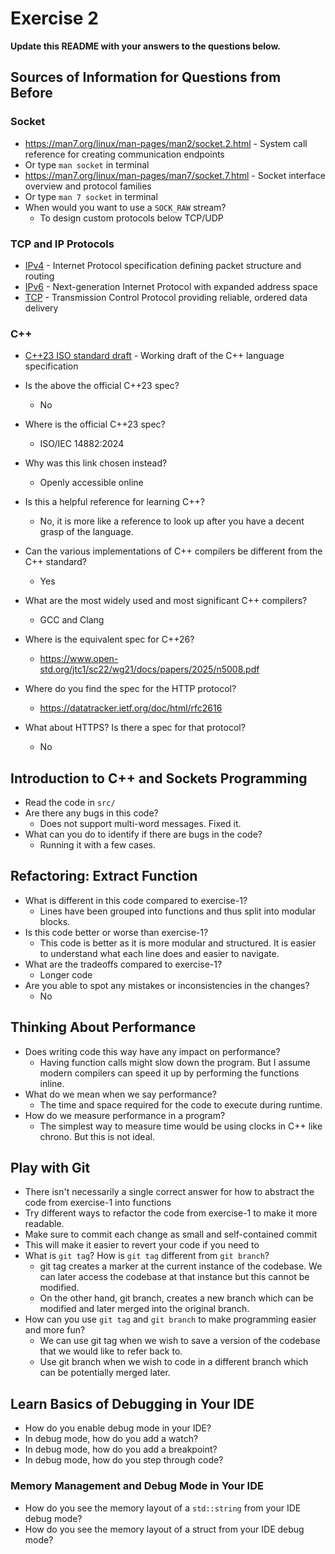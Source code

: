 # Exercise 2

**Update this README with your answers to the questions below.**

## Sources of Information for Questions from Before

### Socket 
- https://man7.org/linux/man-pages/man2/socket.2.html - System call reference
  for creating communication endpoints
- Or type `man socket` in terminal
- https://man7.org/linux/man-pages/man7/socket.7.html - Socket interface 
  overview and protocol families
- Or type `man 7 socket` in terminal
- When would you want to use a `SOCK_RAW` stream?
  * To design custom protocols below TCP/UDP 

### TCP and IP Protocols
- [IPv4](https://www.rfc-editor.org/info/rfc791) - Internet Protocol 
  specification defining packet structure and routing
- [IPv6](https://www.rfc-editor.org/info/rfc8200) - Next-generation Internet 
  Protocol with expanded address space
- [TCP](https://datatracker.ietf.org/doc/html/rfc9293) - Transmission Control 
  Protocol providing reliable, ordered data delivery
    
### C++
- [C++23 ISO standard draft](https://www.open-std.org/jtc1/sc22/wg21/docs/papers/2023/n4950.pdf) - 
  Working draft of the C++ language specification
- Is the above the official C++23 spec? 
  * No
- Where is the official C++23 spec?
  * ISO/IEC 14882:2024
- Why was this link chosen instead?
  * Openly accessible online
- Is this a helpful reference for learning C++?
  * No, it is more like a reference to look up after you have a decent grasp of the language.
- Can the various implementations of C++ compilers be different from the
  C++ standard?
  * Yes
- What are the most widely used and most significant C++ compilers?
  * GCC and Clang
- Where is the equivalent spec for C++26?
  * https://www.open-std.org/jtc1/sc22/wg21/docs/papers/2025/n5008.pdf

- Where do you find the spec for the HTTP protocol?
  * https://datatracker.ietf.org/doc/html/rfc2616
- What about HTTPS? Is there a spec for that protocol?
  * No

## Introduction to C++ and Sockets Programming

- Read the code in `src/`
- Are there any bugs in this code? 
  * Does not support multi-word messages. Fixed it.
- What can you do to identify if there are bugs in the code?
  * Running it with a few cases.

## Refactoring: Extract Function

- What is different in this code compared to exercise-1?
  * Lines have been grouped into functions and thus split into modular blocks.
- Is this code better or worse than exercise-1?
  * This code is better as it is more modular and structured. It is easier to understand what each line does and easier to navigate.
- What are the tradeoffs compared to exercise-1?
  * Longer code
- Are you able to spot any mistakes or inconsistencies in the changes?
  * No
  
## Thinking About Performance

- Does writing code this way have any impact on performance?
  * Having function calls might slow down the program. But I assume modern compilers can speed it up by performing the functions inline.
- What do we mean when we say performance?
  * The time and space required for the code to execute during runtime.
- How do we measure performance in a program?
  * The simplest way to measure time would be using clocks in C++ like chrono. But this is not ideal.

## Play with Git

- There isn't necessarily a single correct answer for how to abstract the 
  code from exercise-1 into functions
- Try different ways to refactor the code from exercise-1 to make it more
  readable.
- Make sure to commit each change as small and self-contained commit
- This will make it easier to revert your code if you need to
- What is `git tag`? How is `git tag` different from `git branch`?
  * git tag creates a marker at the current instance of the codebase. We can later access the codebase at that instance but this cannot be modified. 
  * On the other hand, git branch, creates a new branch which can be modified and later merged into the original branch.
- How can you use `git tag` and `git branch` to make programming easier and
  more fun?
  * We can use git tag when we wish to save a version of the codebase that we would like to refer back to.
  * Use git branch when we wish to code in a different branch which can be potentially merged later.

## Learn Basics of Debugging in Your IDE

- How do you enable debug mode in your IDE?
- In debug mode, how do you add a watch?
- In debug mode, how do you add a breakpoint?
- In debug mode, how do you step through code?

### Memory Management and Debug Mode in Your IDE

- How do you see the memory layout of a `std::string` from your IDE debug mode?
- How do you see the memory layout of a struct from your IDE debug mode?